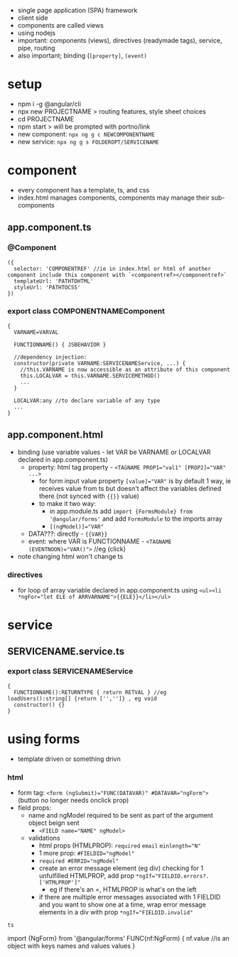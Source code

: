 * single page application (SPA) framework
* client side
* components are called views
* using nodejs
* important: components (views), directives (readymade tags), service, pipe, routing
* also important; binding (`[property]`, `(event)`
# setup
* npm i -g @angular/cli
* npx new PROJECTNAME > routing features, style sheet choices
* cd PROJECTNAME
* npm start > will be prompted with portno/link
* new component: `npx ng g c NEWCOMPONENTNAME`
* new service: `npx ng g s FOLDEROPT/SERVICENAME`
# component
* every component has a template, ts, and css
* index.html manages components, components may manage their sub-components
## app.component.ts
### @Component
```
({
  selector: 'COMPONENTREF' //ie in index.html or html of another component include this component with `<componentref></componentref>`
  templateUrl: 'PATHTOHTML'
  styleUrl: 'PATHTOCSS'
})
```
### export class COMPONENTNAMEComponent
```
{
  VARNAME=VARVAL

  FUNCTIONNAME() { JSBEHAVIOR }

  //dependency injection:
  constructor(private VARNAME:SERVICENAMEService, ...) {
    //this.VARNAME is now accessible as an attribute of this component
    this.LOCALVAR = this.VARNAME.SERVICEMETHOD()
    ...
  }
  
  LOCALVAR:any //to declare variable of any type
  ...
}
```
## app.component.html
* binding (use variable values - let VAR be VARNAME or LOCALVAR declared in app.component.ts)
  * property: html tag property - `<TAGNAME PROP1="val1" [PROP2]="VAR" ...>`
    * for form input value property `[value]="VAR"` is by default 1 way, ie receives value from ts but doesn't affect the variables defined there (not synced with `{{}}` value)
    * to make it two way:
      * in app.module.ts add `import {FormsModule} from '@angular/forms'` and add `FormsModule` to the imports array
      * `[(ngModel)]="VAR"`
  * DATA???: directly - `{{VAR}}`
  * event: where VAR is FUNCTIONNAME - `<TAGNAME (EVENTNOON)="VAR()">` //eg (click)
* note changing html won't change ts
### directives
* for loop of array variable declared in app.component.ts using `<ul><li *ngFor="let ELE of ARRVARNAME">{{ELE}}</li></ul>`
# service
## SERVICENAME.service.ts
### export class SERVICENAMEService
```
{
  FUNCTIONNAME():RETURNTYPE { return RETVAL } //eg loadUsers():string[] {return ['','']} , eg void
  constructor() {}
}
```
# using forms
* template driven or something drivn
### html
* form tag: `<form (ngSubmit)="FUNC(DATAVAR)" #DATAVAR="ngForm">` (button no longer needs onclick prop)
* field props:
  * name and ngModel required to be sent as part of the argument object beign sent
    * `<FIELD name="NAME" ngModel>`
  * validations
    * html props (HTMLPROP): `required` `email` `minlength="N"`
    * 1 more prop: `#FIELDID="ngModel"`
    * `required #ERRID="ngModel"`
    * create an error message element (eg div) checking for 1 unfulfilled HTMLPROP, add prop `*ngIf="FIELDID.errors?.['HTMLPROP']"`
      * eg if there's an =, HTMLPROP is what's on the left
    * if there are multiple error messages associated with 1 FIELDID and you want to show one at a time, wrap error message elements in a div with prop `*ngIf="FIELDID.invalid"`
```
ts
```
import {NgForm} from '@angular/forms'
FUNC(nf:NgForm) {
  nf.value //is an object with keys names and values values
}
```
